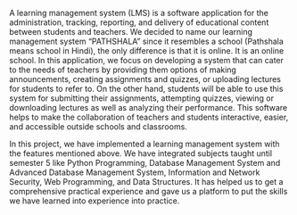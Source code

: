 A learning management system (LMS) is a software application for the administration, tracking, reporting, and delivery of educational content between students and teachers. We decided to name our learning management system “PATHSHALA” since it resembles a school (Pathshala means school in Hindi), the only difference is that it is online. It is an online school. In this application, we focus on developing a system that can cater to the needs of teachers by providing them options of making announcements, creating assignments and quizzes, or uploading lectures for students to refer to. On the other hand, students will be able to use this system for submitting their assignments, attempting quizzes, viewing or downloading lectures as well as analyzing their performance. This software helps to make the collaboration of teachers and students interactive, easier, and accessible outside schools and classrooms.

In this project, we have implemented a learning management system with the features mentioned above. We have integrated subjects taught until semester 5 like Python Programming, Database Management System and Advanced Database Management System, Information and Network Security, Web Programming, and Data Structures. It has helped us to get a comprehensive practical experience and gave us a platform to put the skills we have learned into experience into practice.
